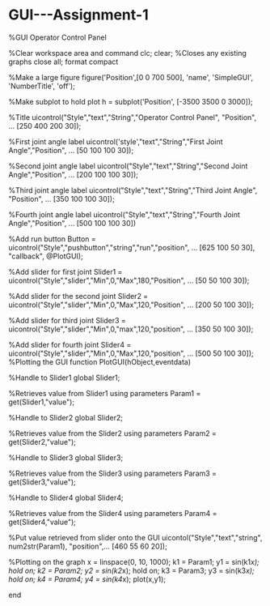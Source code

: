 # GUI---Assignment-1

%GUI Operator Control Panel 

%Clear workspace area and command 
clc;
clear;
%Closes any existing graphs 
close all; 
format compact

%Make a large figure 
figure('Position',[0 0 700 500], 'name', 'SimpleGUI', 'NumberTitle', 'off');

%Make subplot to hold plot 
h = subplot('Position', [-3500 3500 0 3000]);

%Title
uicontrol("Style","text","String","Operator Control Panel", "Position", ...
    [250 400 200 30]);

%First joint angle label
uicontrol('style',"text","String","First Joint Angle","Position", ...
    [50 100 100 30]);

%Second joint angle label
uicontrol("Style","text","String","Second Joint Angle","Position", ...
    [200 100 100 30]);

%Third joint angle label
uicontrol("Style","text","String","Third Joint Angle", "Position", ...
    [350 100 100 30]);

%Fourth joint angle label
uicontrol("Style","text","String","Fourth Joint Angle","Position", ...
    [500 100 100 30])

%Add run button 
Button = uicontrol("Style","pushbutton","string","run","position", ...
    [625 100 50 30], "callback", @PlotGUI);

%Add slider for first joint
Slider1 = uicontrol("Style","slider","Min",0,"Max",180,"Position", ...
    [50 50 100 30]);

%Add slider for the second joint
Slider2 = uicontrol("Style","slider","Min",0,"Max",120,"Position", ...
    [200 50 100 30]);

%Add slider for third joint
Slider3 = uicontrol("Style","slider","Min",0,"max",120,"position", ...
    [350 50 100 30]);

%Add slider for fourth joint
Slider4 = uicontrol("Style","slider","Min",0,"Max",120,"position", ...
    [500 50 100 30]);
%Plotting the GUI
function PlotGUI(hObject,eventdata)

%Handle to Slider1
global Slider1;

%Retrieves value from Slider1 using parameters
Param1 = get(Slider1,"value");

%Handle to Slider2
global Slider2;

%Retrieves value from the Slider2 using parameters
Param2 = get(Slider2,"value");

%Handle to Slider3
global Slider3;

%Retrieves value from the Slider3 using parameters
Param3 = get(Slider3,"value");

%Handle to Slider4
global Slider4;

%Retrieves value from the Slider4 using parameters
Param4 = get(Slider4,"value");

%Put value retrieved from slider onto the GUI
uicontol("Style","text","string", num2str(Param1), "position",...
    [460 55 60 20]);
    
%Plotting on the graph
x = linspace(0, 10, 1000);
k1 = Param1;
y1 = sin(k1*x);
hold on;
k2 = Param2;
y2 = sin(k2*x);
hold on;
k3 = Param3;
y3 = sin(k3*x);
hold on;
k4 = Param4;
y4 = sin(k4*x);
plot(x,y1);

end
